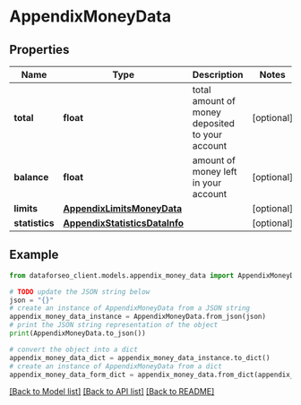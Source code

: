 # AppendixMoneyData


## Properties

Name | Type | Description | Notes
------------ | ------------- | ------------- | -------------
**total** | **float** | total amount of money deposited to your account | [optional] 
**balance** | **float** | amount of money left in your account | [optional] 
**limits** | [**AppendixLimitsMoneyData**](AppendixLimitsMoneyData.md) |  | [optional] 
**statistics** | [**AppendixStatisticsDataInfo**](AppendixStatisticsDataInfo.md) |  | [optional] 

## Example

```python
from dataforseo_client.models.appendix_money_data import AppendixMoneyData

# TODO update the JSON string below
json = "{}"
# create an instance of AppendixMoneyData from a JSON string
appendix_money_data_instance = AppendixMoneyData.from_json(json)
# print the JSON string representation of the object
print(AppendixMoneyData.to_json())

# convert the object into a dict
appendix_money_data_dict = appendix_money_data_instance.to_dict()
# create an instance of AppendixMoneyData from a dict
appendix_money_data_form_dict = appendix_money_data.from_dict(appendix_money_data_dict)
```
[[Back to Model list]](../README.md#documentation-for-models) [[Back to API list]](../README.md#documentation-for-api-endpoints) [[Back to README]](../README.md)


